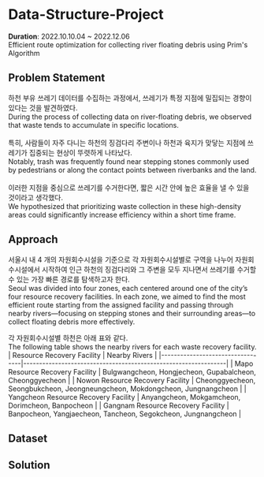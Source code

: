 # Data-Structure-Project
**Duration**: 2022.10.10.04 ~ 2022.12.06 </br>
Efficient route optimization for collecting river floating debris using Prim's Algorithm

## Problem Statement
하천 부유 쓰레기 데이터를 수집하는 과정에서, 쓰레기가 특정 지점에 밀집되는 경향이 있다는 것을 발견하였다. </br>
During the process of collecting data on river-floating debris, we observed that waste tends to accumulate in specific locations. </br></br>
특히, 사람들이 자주 다니는 하천의 징검다리 주변이나 하천과 육지가 맞닿는 지점에 쓰레기가 집중되는 현상이 뚜렷하게 나타났다. </br>
Notably, trash was frequently found near stepping stones commonly used by pedestrians or along the contact points between riverbanks and the land. </br></br>
이러한 지점을 중심으로 쓰레기를 수거한다면, 짧은 시간 안에 높은 효율을 낼 수 있을 것이라고 생각했다. </br>
We hypothesized that prioritizing waste collection in these high-density areas could significantly increase efficiency within a short time frame. </br>

## Approach
서울시 내 4 개의 자원회수시설을 기준으로 각 자원회수시설별로 구역을 나누어 자원회수시설에서 시작하여 인근 하천의 징검다리와 그 주변을 모두 지나면서 쓰레기를 수거할 수 있는 가장 빠른 경로를 탐색하고자 한다. </br>
Seoul was divided into four zones, each centered around one of the city’s four resource recovery facilities. In each zone, we aimed to find the most efficient route starting from the assigned facility and passing through nearby rivers—focusing on stepping stones and their surrounding areas—to collect floating debris more effectively. </br>

각 자원회수시설별 하천은 아래 표와 같다. </br>
The following table shows the nearby rivers for each waste recovery facility. </br>
| Resource Recovery Facility       | Nearby Rivers                                                 |
|----------------------------------|----------------------------------------------------------------|
| Mapo Resource Recovery Facility | Bulgwangcheon, Hongjecheon, Gupabalcheon, Cheonggyecheon |
| Nowon Resource Recovery Facility | Cheonggyecheon, Seongbukcheon, Jeongneungcheon, Mokdongcheon, Jungnangcheon |
| Yangcheon Resource Recovery Facility | Anyangcheon, Mokgamcheon, Dorimcheon, Banpocheon |
| Gangnam Resource Recovery Facility | Banpocheon, Yangjaecheon, Tancheon, Segokcheon, Jungnangcheon |

## Dataset


## Solution 
